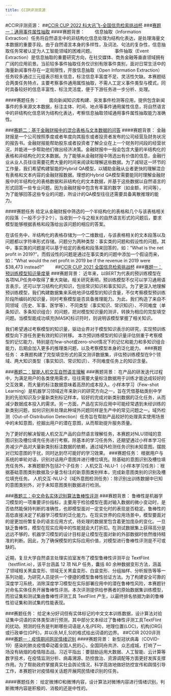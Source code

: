 ```yaml
---
title: CCIR评测资源
---
```


#CCIR评测资源：
##<a href=https://www.datafountain.cn/special/BDCI2022-CCIR>CCIR CUP 2022 科大讯飞-全国信息检索挑战杯</a>
###<a href=https://www.datafountain.cn/competitions/572/datasets>赛题一：通用事件属性抽取</a>
####赛题背景：
　　信息抽取（Information Extraction）任务将自然语言中的非结构化信息处理为结构化表达，是处理海量文本数据的重要手段。由于自然语言本身的多样性，及词法、句法的复杂性，信息抽取任务常被认定为人工智能领域的困难问题。
　　
　　事件抽取（Event Extraction）是信息抽取的重要研究方向，在社交媒体、商务金融等垂直领域拥有广阔的应用前景。当前较多事件抽取任务仅识别有限事件类别，面对日常生活中的海量新闻事件存在一定局限性，开放信息抽取（Open Information Extraction）任务较多通过三元组表示相关信息，标注信息丰富度不足、灵活性欠缺。本赛题结合两类任务特点，主要考察事件通用属性抽取，不需人工定义事件类型与模式，同时具备较好的信息丰富性、标注灵活度，便于下游任务进一步分析、处理。

####赛题任务：
　　面向新闻知识库构建、突发事件检测等应用，提供包含新闻事件的多来源文本数据，标注主体、时间、地点等事件通用属性信息，将自然语言中的非结构化信息转为结构化表达，考察信息抽取领域通用事件属性抽取能力准确性。

###<a href=https://www.datafountain.cn/competitions/573>赛题二：基于金融财报中的混合表格与文本数据的问答</a>
####赛题背景：
金融财报是一个公司按照季度或者年度向其股东或者投资者发布的公司经营及财务状况的报告书。金融财报能帮助股东或者投资者了解企业在上一个财务时间段的经营状况，并能进一步帮助他们做出经济决策。金融财报中一般会包含大量的半结构化的表格和非结构化的文本数据。为了能够从金融财报中筛选出有价值的信息，金融行业从业人员往往需要花费大量的时间来阅读和理解这些数据。为了减轻这一环节的工作量，我们希望构建智能的Hybrid QA模型，以辅助金融从业者更快的理解混合有表格和文本内容的金融财报数据。理想的Hybrid QA模型需要能同时理解金融财报中的半结构化的表格数据和非结构化的文本数据，并基于这些数据以自然语言的形式回答一些专业问题。因为金融财报中包含有丰富的数字（如金额，时间等），为了能够回答这些专业的问题，所设计的QA模型往往还需要具备离散推理的能力。


####赛题任务
给定从金融财报中筛选的一个半结构化的表格和几个与该表格相关的段落（一般不少于2个），当收到一个与之相关的自然语言形式的问题后，要求模型能够根据表格和段落给出该问题的相应的答案。

在该任务中，半结构化的表格存储为一个二维数组，与该表格相关的文本段落以及问题都以字符串形式存储。问题分为两种类型：事实类的问题和假设性的问题。其中，事实类的问题是可以基于给定的表格和段落来回答的，如：“What is the net profit in 2019?”。而假设性的问题是通过在事实类的问题中添加一个假设而来，如：“What would the net profit in 2019 be if the revenue in 2019 were $38,473 instead?”
　　
##<a href=https://www.datafountain.cn/special/BDCI2021-CCIR>CCIR CUP 2021 全国信息检索挑战杯</a>
###<a href=https://www.datafountain.cn/competitions/509>赛题一：预训练模型知识量度量</a>
###赛题背景：
近年来，以BERT为代表的预训练模型在各项NLP任务中取得了重大突破。相关研究表明，预训练模型不仅可以学习通用语言表示，还可以学习结构化的知识，包括常识知识和事实知识。为了更深入地理解预训练模型，我们构建数据集来系统地评估模型的知识含量，不仅考察模型预训练阶段所编码的知识量，同时考察模型是否具备推理能力。为此，我们构造了来自不同领域（历史、军事、医学等）、不同类型（事实知识、常识知识）、不同难度（单条知识、多条知识组合）的问题，把对模型知识量的测评，转换为相应的完型填空问题。当模型能成功填充[MASK]标识符时，则说明该模型掌握了相关知识。

我们希望通过考察模型的知识量，驱动业界对于模型知识表示的研究，实现预训练模型向下游任务更有效的知识转移。 本次预训练模型的知识量评估侧重于考察模型的记忆能力，特别是在few-shot或zero-shot情况下的记忆和能力和多知识组合能力，后期会加入更多的推理类问题，以及考察模型本身的泛化能力。
###赛题任务：
本赛题构建了完型填空形式的英文测评数据集，评估预训练模型在9个领域、两大知识类型（事实知识、常识知识）、不同难度任务上的知识含量。


###<a href=https://www.datafountain.cn/competitions/511>赛题二：智能人机交互自然语言理解</a>
###赛题背景：
在产品的研发迭代过程中，为满足用户的各类使用需求，往往需要大量标注数据用于训练才能达成较好的交互效果，而大量的标注数据意味着高昂的成本投入。小样本学习（Few-shot Learning）是机器学习领域近年来新兴的研究方向之一，旨在凭借基础类别中学到的先验知识及少量新类别标记样本，较好的完成对新类别数据的泛化任务，从而减少数据成本投入的需求。另一方面，产品在实际应用中可能经常遇到未经训练的新类别问题，如何识别并处理此种域外问题同样是生产中的常见问题之一。域外检测（Out-of-Distribution Detection）任务旨在帮助产品较好的处理真实使用场景中的未知意图，挖掘出用户的潜在意图，从而帮助提升服务质量。

为了更好的解决智能人机交互产品的自然语言理解任务，本赛题对NLU领域的意图识别及槽位填充任务进行考察。除基本的学习任务外，还期望通过小样本学习任务减少产品对大量新类别标注数据的依赖，通过域外检测任务识别未知意图，摆脱对已知意图的干扰，同时达到尽可能好的学习效果。
###赛题任务：
根据用户与系统的单轮对话，识别对话用户意图并进行槽位填充。除基础的意图识别及槽位填充任务外，本赛题额外包括2个子任务：
人机交互-NLU-1（小样本学习任务）：根据基础意图类别数据及少量含标注的新意图类别样本，完成新意图类别的识别及槽位填充任务。
人机交互-NLU-2（域外意图检测任务）：除识别出训练数据中已知的意图类别外，对于未知意图类别数据进行检测。


###<a href=https://www.datafountain.cn/competitions/510>赛题三：中文命名实体识别算法鲁棒性评测</a>
###赛题背景：
鲁棒性是机器学习模型的一项重要评价指标，主要用于检验模型在面对输入数据的微小变动时，是否依然能保持判断的准确性，也即模型面对一定变化时的表现是否稳定。鲁棒性的高低直接决定了机器学习模型的泛化能力。在现实世界的应用场景中，模型要面对的是更加纷繁复杂的语言应用方式，待处理的数据里包含着更加庞杂的变化。一旦缺乏鲁棒性，模型在现实应用中的性能就会大打折扣。在测试数据集上获得高分是远远不够的，机器学习模型的设计目标是让模型在面对新的外部数据时依然维持精准的判断。因此，为了确保模型的实际应用价值，对模型进行鲁棒性评测是不可或缺的。

近期，复旦大学自然语言处理实验室发布了模型鲁棒性评测平台 TextFlint（textflint.io），该平台涵盖 12 项 NLP 任务，囊括 80 余种数据变形方法，涵盖了领域相关黑盒变形、领域无关黑盒变形、白盒变形、分组抽样、分析报告等等一系列功能，为研究人员提供一个便捷的模型鲁棒性验证方法。为了构建安全可靠的深度学习系统，消除深度学习模型在实际部署应用中的潜在鲁棒性风险，本赛题针对命名实体任务开展鲁棒性评测。本次评测提供给参赛者的原始数据集训练模型，而验证集和测试集由鲁棒性评测工具 TextFlint 产生，以最终排名依据为新的鲁棒性验证集和测试集的性能表现。


###赛题任务：
给定未分好词但有实体标记的中文文本训练数据，设计算法对验证集中词语的实体类型进行预测，其中部分文本经过了鲁棒性评测工具TextFlint的扰动。预测的任务是判断哪些词语是人名(PER)，地理位置(LOC)，机构(ORG)或行政单位(GPE)，并以(B,M,E,S)的格式给出词语的边界。
##CCIR 2020评测
###<a href=https://www.datafountain.cn/competitions/423?CCIR2020>赛题一：疫情期间网民情绪识别</a>
####赛题背景：
新型冠状病毒（COVID-19）感染的肺炎疫情牵动着全国人民的心，全国同舟共济、众志成城，打响了一场没有硝烟的疫情阻击战。习近平指出：要鼓励运用大数据、人工智能、云计算等数字技术，在疫情监测分析、病毒溯源、防控救治、资源调配等方面更好发挥支撑作用。为了帮助政府掌握真实社会舆论情况，科学高效地做好防控宣传和舆情引导工作，本赛题针对疫情相关话题开展网民情绪识别的任务。


####赛题任务：
给定微博ID和微博内容，设计算法对微博内容进行情绪识别，判断微博内容是积极的、消极的还是中性的。

